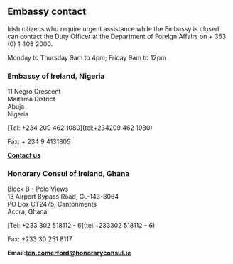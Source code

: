 ## Embassy contact

Irish citizens who require urgent assistance while the Embassy is closed can contact the Duty Officer at the Department of Foreign Affairs on + 353 (0) 1 408 2000.

Monday to Thursday 9am to 4pm; Friday 9am to 12pm

### Embassy of Ireland, Nigeria

11 Negro Crescent   
Maitama District   
Abuja   
Nigeria

[Tel: +234 209 462 1080](tel:+234209 462 1080)

Fax: + 234 9 4131805

[**Contact us**](/en/nigeria/abuja/contact/)

### Honorary Consul of Ireland, Ghana

Block B - Polo Views   
13 Airport Bypass Road, GL-143-8064   
PO Box CT2475, Cantonments   
Accra, Ghana

[Tel: +233 302 518112 - 6](tel:+233302 518112 - 6)

Fax: +233 30 251 8117

**Email:**[**len.comerford@honoraryconsul.ie**](mailto:len.comerford@honoraryconsul.ie)